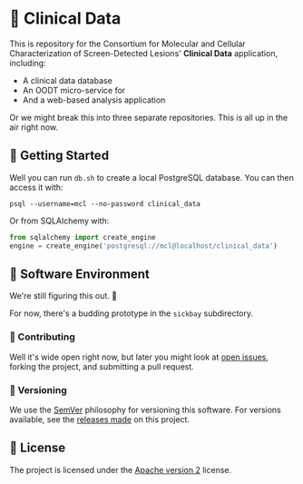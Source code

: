 # 🧪 Clinical Data

This is repository for the Consortium for Molecular and Cellular Characterization of Screen-Detected Lesions' **Clinical Data** application, including:

- A clinical data database
- An OODT micro-service for
- And a web-based analysis application

Or we might break this into three separate repositories. This is all up in the air right now.


## 🚙 Getting Started

Well you can run `db.sh` to create a local PostgreSQL database. You can then access it with:

    psql --username=mcl --no-password clinical_data

Or from SQLAlchemy with:

```python
from sqlalchemy import create_engine
engine = create_engine('postgresql://mcl@localhost/clinical_data')
```


## 📀 Software Environment

We're still figuring this out. 🤔

For now, there's a budding prototype in the `sickbay` subdirectory.


### 👥 Contributing

Well it's wide open right now, but later you might look at [open issues](https://github.com/MCLConsortium/clinical-data/issues), forking the project, and submitting a pull request.


### 🔢 Versioning

We use the [SemVer](https://semver.org/) philosophy for versioning this software. For versions available, see the [releases made](https://github.com/MCLConsortium/clinical-data/releases) on this project.


## 📃 License

The project is licensed under the [Apache version 2](LICENSE.txt) license.
